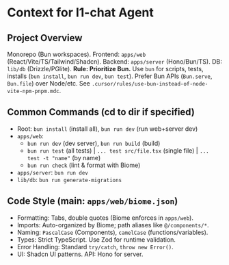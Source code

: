 # Context for l1-chat Agent

## Project Overview
Monorepo (Bun workspaces). Frontend: `apps/web` (React/Vite/TS/Tailwind/Shadcn). Backend: `apps/server` (Hono/Bun/TS). DB: `lib/db` (Drizzle/PGlite).
**Rule: Prioritize Bun.** Use `bun` for scripts, tests, installs (`bun install`, `bun run dev`, `bun test`). Prefer Bun APIs (`Bun.serve`, `Bun.file`) over Node/etc. See `.cursor/rules/use-bun-instead-of-node-vite-npm-pnpm.mdc`.

## Common Commands (cd to dir if specified)
- Root: `bun install` (install all), `bun run dev` (run web+server dev)
- `apps/web`:
  - `bun run dev` (dev server), `bun run build` (build)
  - `bun run test` (all tests) | `... test src/file.tsx` (single file) | `... test -t "name"` (by name)
  - `bun run check` (lint & format with Biome)
- `apps/server`: `bun run dev`
- `lib/db`: `bun run generate-migrations`

## Code Style (main: `apps/web/biome.json`)
- Formatting: Tabs, double quotes (Biome enforces in `apps/web`).
- Imports: Auto-organized by Biome; path aliases like `@/components/*`.
- Naming: `PascalCase` (Components), `camelCase` (functions/variables).
- Types: Strict TypeScript. Use Zod for runtime validation.
- Error Handling: Standard `try/catch`, `throw new Error()`.
- UI: Shadcn UI patterns. API: Hono for server.
